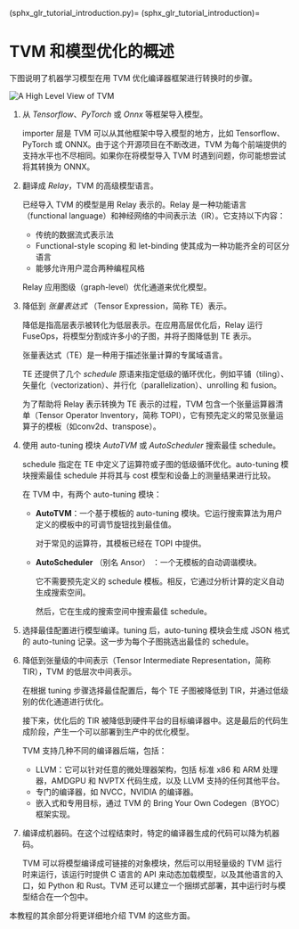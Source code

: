(sphx_glr_tutorial_introduction.py)=
(sphx_glr_tutorial_introduction)=
# TVM 和模型优化的概述

下图说明了机器学习模型在用 TVM 优化编译器框架进行转换时的步骤。

![A High Level View of TVM](https://tvm.apache.org/images/tutorial/overview.png)

1. 从 *Tensorflow*、*PyTorch* 或 *Onnx* 等框架导入模型。

   importer 层是 TVM 可以从其他框架中导入模型的地方，比如 Tensorflow、PyTorch 或 ONNX。由于这个开源项目在不断改进，TVM 为每个前端提供的支持水平也不尽相同。如果你在将模型导入 TVM 时遇到问题，你可能想尝试将其转换为 ONNX。

2. 翻译成 *Relay*，TVM 的高级模型语言。

   已经导入 TVM 的模型是用 Relay 表示的。Relay 是一种功能语言（functional language）和神经网络的中间表示法（IR）。它支持以下内容：

   - 传统的数据流式表示法
   - Functional-style scoping 和 let-binding 使其成为一种功能齐全的可区分语言
   - 能够允许用户混合两种编程风格

   Relay 应用图级（graph-level）优化通道来优化模型。

3. 降低到 *张量表达式* （Tensor Expression，简称 TE）表示。

   降低是指高层表示被转化为低层表示。在应用高层优化后，Relay 运行 FuseOps，将模型分割成许多小的子图，并将子图降低到 TE 表示。

   张量表达式（TE）是一种用于描述张量计算的专属域语言。

   TE 还提供了几个 *schedule* 原语来指定低级的循环优化，例如平铺（tiling）、矢量化（vectorization）、并行化（parallelization）、unrolling 和 fusion。

   为了帮助将 Relay 表示转换为 TE 表示的过程，TVM 包含一个张量运算器清单（Tensor Operator Inventory，简称 TOPI），它有预先定义的常见张量运算子的模板（如conv2d、transpose）。

4. 使用 auto-tuning 模块 *AutoTVM* 或 *AutoScheduler* 搜索最佳 schedule。

   schedule 指定在 TE 中定义了运算符或子图的低级循环优化。auto-tuning 模块搜索最佳 schedule 并将其与 cost 模型和设备上的测量结果进行比较。

   在 TVM 中，有两个 auto-tuning 模块：

   - **AutoTVM**：一个基于模板的 auto-tuning 模块。它运行搜索算法为用户定义的模板中的可调节旋钮找到最佳值。

      对于常见的运算符，其模板已经在 TOPI 中提供。

   - **AutoScheduler** （别名 Ansor） ：一个无模板的自动调谐模块。

      它不需要预先定义的 schedule 模板。相反，它通过分析计算的定义自动生成搜索空间。

      然后，它在生成的搜索空间中搜索最佳 schedule。

5. 选择最佳配置进行模型编译。tuning 后，auto-tuning 模块会生成 JSON 格式的 auto-tuning 记录。这一步为每个子图挑选出最佳的 schedule。

6. 降低到张量级的中间表示（Tensor Intermediate Representation，简称 TIR），TVM 的低层次中间表示。

   在根据 tuning 步骤选择最佳配置后，每个 TE 子图被降低到 TIR，并通过低级别的优化通道进行优化。

   接下来，优化后的 TIR 被降低到硬件平台的目标编译器中。这是最后的代码生成阶段，产生一个可以部署到生产中的优化模型。
   
   TVM 支持几种不同的编译器后端，包括：

   - LLVM：它可以针对任意的微处理器架构，包括 标准 x86 和 ARM 处理器，AMDGPU 和 NVPTX 代码生成，以及 LLVM 支持的任何其他平台。
   - 专门的编译器，如 NVCC，NVIDIA 的编译器。
   - 嵌入式和专用目标，通过 TVM 的 Bring Your Own Codegen（BYOC）框架实现。

7. 编译成机器码。在这个过程结束时，特定的编译器生成的代码可以降为机器码。

   TVM 可以将模型编译成可链接的对象模块，然后可以用轻量级的 TVM 运行时来运行，该运行时提供 C 语言的 API 来动态加载模型，以及其他语言的入口，如 Python 和 Rust。TVM 还可以建立一个捆绑式部署，其中运行时与模型结合在一个包中。

本教程的其余部分将更详细地介绍 TVM 的这些方面。
